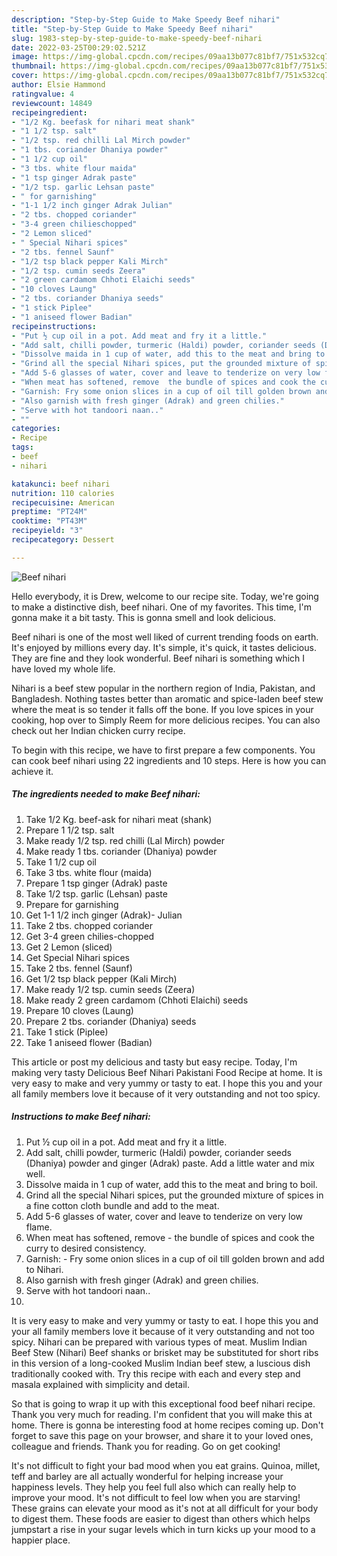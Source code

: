 ```yaml
---
description: "Step-by-Step Guide to Make Speedy Beef nihari"
title: "Step-by-Step Guide to Make Speedy Beef nihari"
slug: 1983-step-by-step-guide-to-make-speedy-beef-nihari
date: 2022-03-25T00:29:02.521Z
image: https://img-global.cpcdn.com/recipes/09aa13b077c81bf7/751x532cq70/beef-nihari-recipe-main-photo.jpg
thumbnail: https://img-global.cpcdn.com/recipes/09aa13b077c81bf7/751x532cq70/beef-nihari-recipe-main-photo.jpg
cover: https://img-global.cpcdn.com/recipes/09aa13b077c81bf7/751x532cq70/beef-nihari-recipe-main-photo.jpg
author: Elsie Hammond
ratingvalue: 4
reviewcount: 14849
recipeingredient:
- "1/2 Kg. beefask for nihari meat shank"
- "1 1/2 tsp. salt"
- "1/2 tsp. red chilli Lal Mirch powder"
- "1 tbs. coriander Dhaniya powder"
- "1 1/2 cup oil"
- "3 tbs. white flour maida"
- "1 tsp ginger Adrak paste"
- "1/2 tsp. garlic Lehsan paste"
- " for garnishing"
- "1-1 1/2 inch ginger Adrak Julian"
- "2 tbs. chopped coriander"
- "3-4 green chilieschopped"
- "2 Lemon sliced"
- " Special Nihari spices"
- "2 tbs. fennel Saunf"
- "1/2 tsp black pepper Kali Mirch"
- "1/2 tsp. cumin seeds Zeera"
- "2 green cardamom Chhoti Elaichi seeds"
- "10 cloves Laung"
- "2 tbs. coriander Dhaniya seeds"
- "1 stick Piplee"
- "1 aniseed flower Badian"
recipeinstructions:
- "Put ½ cup oil in a pot. Add meat and fry it a little."
- "Add salt, chilli powder, turmeric (Haldi) powder, coriander seeds (Dhaniya) powder and ginger (Adrak) paste. Add a little water and mix well."
- "Dissolve maida in 1 cup of water, add this to the meat and bring to boil."
- "Grind all the special Nihari spices, put the grounded mixture of spices in a fine cotton cloth bundle and add to the meat."
- "Add 5-6 glasses of water, cover and leave to tenderize on very low flame."
- "When meat has softened, remove  the bundle of spices and cook the curry to desired consistency."
- "Garnish: Fry some onion slices in a cup of oil till golden brown and add to Nihari."
- "Also garnish with fresh ginger (Adrak) and green chilies."
- "Serve with hot tandoori naan.."
- ""
categories:
- Recipe
tags:
- beef
- nihari

katakunci: beef nihari 
nutrition: 110 calories
recipecuisine: American
preptime: "PT24M"
cooktime: "PT43M"
recipeyield: "3"
recipecategory: Dessert

---
```



![Beef nihari](https://img-global.cpcdn.com/recipes/09aa13b077c81bf7/751x532cq70/beef-nihari-recipe-main-photo.jpg)

Hello everybody, it is Drew, welcome to our recipe site. Today, we're going to make a distinctive dish, beef nihari. One of my favorites. This time, I'm gonna make it a bit tasty. This is gonna smell and look delicious.

Beef nihari is one of the most well liked of current trending foods on earth. It's enjoyed by millions every day. It's simple, it's quick, it tastes delicious. They are fine and they look wonderful. Beef nihari is something which I have loved my whole life.

Nihari is a beef stew popular in the northern region of India, Pakistan, and Bangladesh. Nothing tastes better than aromatic and spice-laden beef stew where the meat is so tender it falls off the bone. If you love spices in your cooking, hop over to Simply Reem for more delicious recipes. You can also check out her Indian chicken curry recipe.


To begin with this recipe, we have to first prepare a few components. You can cook beef nihari using 22 ingredients and 10 steps. Here is how you can achieve it.

<!--inarticleads1-->

##### The ingredients needed to make Beef nihari:

1. Take 1/2 Kg. beef-ask for nihari meat (shank)
1. Prepare 1 1/2 tsp. salt
1. Make ready 1/2 tsp. red chilli (Lal Mirch) powder
1. Make ready 1 tbs. coriander (Dhaniya) powder
1. Take 1 1/2 cup oil
1. Take 3 tbs. white flour (maida)
1. Prepare 1 tsp ginger (Adrak) paste
1. Take 1/2 tsp. garlic (Lehsan) paste
1. Prepare  for garnishing
1. Get 1-1 1/2 inch ginger (Adrak)- Julian
1. Take 2 tbs. chopped coriander
1. Get 3-4 green chilies-chopped
1. Get 2 Lemon (sliced)
1. Get  Special Nihari spices
1. Take 2 tbs. fennel (Saunf)
1. Get 1/2 tsp black pepper (Kali Mirch)
1. Make ready 1/2 tsp. cumin seeds (Zeera)
1. Make ready 2 green cardamom (Chhoti Elaichi) seeds
1. Prepare 10 cloves (Laung)
1. Prepare 2 tbs. coriander (Dhaniya) seeds
1. Take 1 stick (Piplee)
1. Take 1 aniseed flower (Badian)


This article or post my delicious and tasty but easy recipe. Today, I&#39;m making very tasty Delicious Beef Nihari Pakistani Food Recipe at home. It is very easy to make and very yummy or tasty to eat. I hope this you and your all family members love it because of it very outstanding and not too spicy. 

<!--inarticleads2-->

##### Instructions to make Beef nihari:

1. Put ½ cup oil in a pot. Add meat and fry it a little.
1. Add salt, chilli powder, turmeric (Haldi) powder, coriander seeds (Dhaniya) powder and ginger (Adrak) paste. Add a little water and mix well.
1. Dissolve maida in 1 cup of water, add this to the meat and bring to boil.
1. Grind all the special Nihari spices, put the grounded mixture of spices in a fine cotton cloth bundle and add to the meat.
1. Add 5-6 glasses of water, cover and leave to tenderize on very low flame.
1. When meat has softened, remove  - the bundle of spices and cook the curry to desired consistency.
1. Garnish: - Fry some onion slices in a cup of oil till golden brown and add to Nihari.
1. Also garnish with fresh ginger (Adrak) and green chilies.
1. Serve with hot tandoori naan..
1. 


It is very easy to make and very yummy or tasty to eat. I hope this you and your all family members love it because of it very outstanding and not too spicy. Nihari can be prepared with various types of meat. Muslim Indian Beef Stew (Nihari) Beef shanks or brisket may be substituted for short ribs in this version of a long-cooked Muslim Indian beef stew, a luscious dish traditionally cooked with. Try this recipe with each and every step and masala explained with simplicity and detail. 

So that is going to wrap it up with this exceptional food beef nihari recipe. Thank you very much for reading. I'm confident that you will make this at home. There is gonna be interesting food at home recipes coming up. Don't forget to save this page on your browser, and share it to your loved ones, colleague and friends. Thank you for reading. Go on get cooking!

It's not difficult to fight your bad mood when you eat grains. Quinoa, millet, teff and barley are all actually wonderful for helping increase your happiness levels. They help you feel full also which can really help to improve your mood. It's not difficult to feel low when you are starving! These grains can elevate your mood as it's not at all difficult for your body to digest them. These foods are easier to digest than others which helps jumpstart a rise in your sugar levels which in turn kicks up your mood to a happier place.
